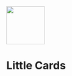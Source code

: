 <img src="https://user-images.githubusercontent.com/87709993/203667301-61152309-2c92-42ea-9bfb-3b2435898ca1.png" width="100px"/> 

# Little Cards

